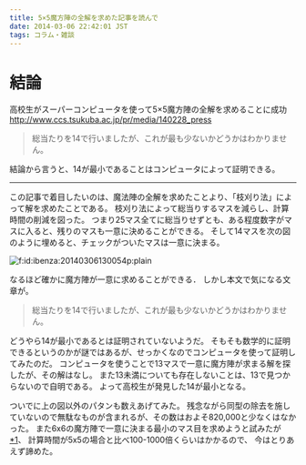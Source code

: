 ```yaml
---
title: 5×5魔方陣の全解を求めた記事を読んで
date: 2014-03-06 22:42:01 JST
tags: コラム・雑談
---
```


# 結論

高校生がスーパーコンピュータを使って5×5魔方陣の全解を求めることに成功[http://www\.ccs\.tsukuba\.ac\.jp/pr/media/140228\_press](http://www.ccs.tsukuba.ac.jp/pr/media/140228_press)

> 総当たりを14で行いましたが、これが最も少ないかどうかはわかりません。
> 

結論から言うと、14が最小であることはコンピュータによって証明できる。

* * *

この記事で着目したいのは、魔法陣の全解を求めたことより、「枝刈り法」によって解を求めたことである。
枝刈り法によって総当りするマスを減らし、計算時間の削減を図った。
つまり25マス全てに総当りせずとも、ある程度数字がマスに入ると、残りのマスも一意に決めることができる。
そして14マスを次の図のように埋めると、チェックがついたマスは一意に決まる。

<span itemscope itemtype="http://schema.org/Photograph"><img src="/2014/03/06/20140306130054.png" alt="f:id:ibenza:20140306130054p:plain" title="f:id:ibenza:20140306130054p:plain" class="hatena-fotolife" itemprop="image"></span>

なるほど確かに魔方陣が一意に求めることができる．
しかし本文で気になる文章が。

> 総当たりを14で行いましたが、これが最も少ないかどうかはわかりません。
> 

どうやら14が最小であるとは証明されていないようだ。
そもそも数学的に証明できるというのかが謎ではあるが、せっかくなのでコンピュータを使って証明してみたのだ。
コンピュータを使うことで13マスで一意に魔方陣が求まる解を探したが、その解はなし。
また13未満についても存在しないことは、13で見つからないので自明である。
よって高校生が発見した14が最小となる。

ついでに上の図以外のパタンも数えあげてみた。
残念ながら同型の除去を施していないので無駄なものが含まれるが、その数はおよそ820,000と少なくはなかった。
また6x6の魔方陣で一意に決まる最小のマス目を求めようと試みたが[\*1](#f1)、
計算時間が5x5の場合と比べ100\-1000倍くらいはかかるので、
今はとりあえず諦めた。

